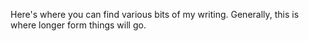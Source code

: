 
Here's where you can find various bits of my writing. 
Generally, this is where longer form things will go.